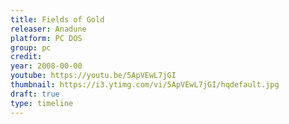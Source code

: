 ```yaml
---
title: Fields of Gold
releaser: Anadune
platform: PC DOS
group: pc
credit:
year: 2008-00-00
youtube: https://youtu.be/5ApVEwL7jGI
thumbnail: https://i3.ytimg.com/vi/5ApVEwL7jGI/hqdefault.jpg
draft: true
type: timeline
---
```


